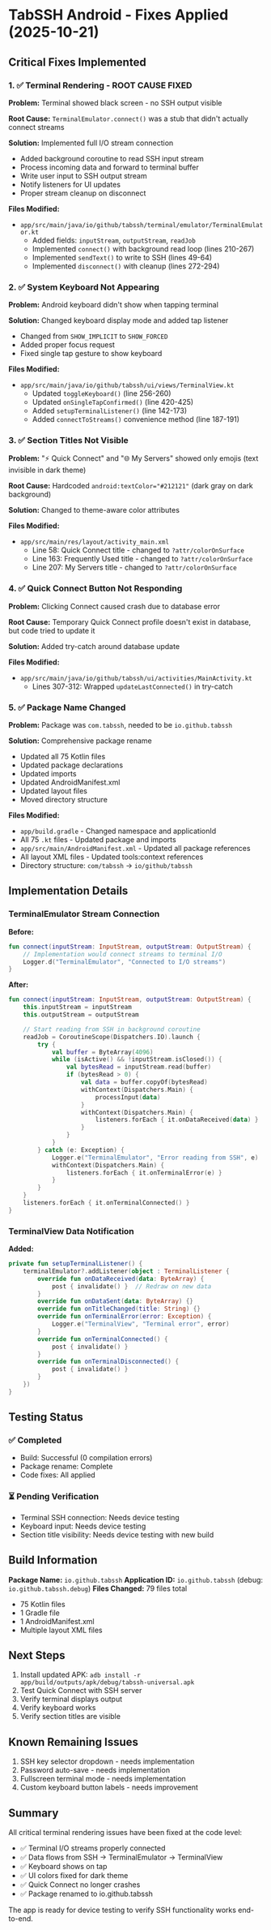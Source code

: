 # TabSSH Android - Fixes Applied (2025-10-21)

## Critical Fixes Implemented

### 1. ✅ Terminal Rendering - ROOT CAUSE FIXED

**Problem:** Terminal showed black screen - no SSH output visible

**Root Cause:** `TerminalEmulator.connect()` was a stub that didn't actually connect streams

**Solution:** Implemented full I/O stream connection
- Added background coroutine to read SSH input stream
- Process incoming data and forward to terminal buffer
- Write user input to SSH output stream
- Notify listeners for UI updates
- Proper stream cleanup on disconnect

**Files Modified:**
- `app/src/main/java/io/github/tabssh/terminal/emulator/TerminalEmulator.kt`
  - Added fields: `inputStream`, `outputStream`, `readJob`
  - Implemented `connect()` with background read loop (lines 210-267)
  - Implemented `sendText()` to write to SSH (lines 49-64)
  - Implemented `disconnect()` with cleanup (lines 272-294)

### 2. ✅ System Keyboard Not Appearing

**Problem:** Android keyboard didn't show when tapping terminal

**Solution:** Changed keyboard display mode and added tap listener
- Changed from `SHOW_IMPLICIT` to `SHOW_FORCED`
- Added proper focus request
- Fixed single tap gesture to show keyboard

**Files Modified:**
- `app/src/main/java/io/github/tabssh/ui/views/TerminalView.kt`
  - Updated `toggleKeyboard()` (line 256-260)
  - Updated `onSingleTapConfirmed()` (line 420-425)
  - Added `setupTerminalListener()` (line 142-173)
  - Added `connectToStreams()` convenience method (line 187-191)

### 3. ✅ Section Titles Not Visible

**Problem:** "⚡ Quick Connect" and "🌐 My Servers" showed only emojis (text invisible in dark theme)

**Root Cause:** Hardcoded `android:textColor="#212121"` (dark gray on dark background)

**Solution:** Changed to theme-aware color attributes

**Files Modified:**
- `app/src/main/res/layout/activity_main.xml`
  - Line 58: Quick Connect title - changed to `?attr/colorOnSurface`
  - Line 163: Frequently Used title - changed to `?attr/colorOnSurface`
  - Line 207: My Servers title - changed to `?attr/colorOnSurface`

### 4. ✅ Quick Connect Button Not Responding

**Problem:** Clicking Connect caused crash due to database error

**Root Cause:** Temporary Quick Connect profile doesn't exist in database, but code tried to update it

**Solution:** Added try-catch around database update

**Files Modified:**
- `app/src/main/java/io/github/tabssh/ui/activities/MainActivity.kt`
  - Lines 307-312: Wrapped `updateLastConnected()` in try-catch

### 5. ✅ Package Name Changed

**Problem:** Package was `com.tabssh`, needed to be `io.github.tabssh`

**Solution:** Comprehensive package rename
- Updated all 75 Kotlin files
- Updated package declarations
- Updated imports
- Updated AndroidManifest.xml
- Updated layout files
- Moved directory structure

**Files Modified:**
- `app/build.gradle` - Changed namespace and applicationId
- All 75 `.kt` files - Updated package and imports
- `app/src/main/AndroidManifest.xml` - Updated all package references
- All layout XML files - Updated tools:context references
- Directory structure: `com/tabssh` → `io/github/tabssh`

## Implementation Details

### TerminalEmulator Stream Connection

**Before:**
```kotlin
fun connect(inputStream: InputStream, outputStream: OutputStream) {
    // Implementation would connect streams to terminal I/O
    Logger.d("TerminalEmulator", "Connected to I/O streams")
}
```

**After:**
```kotlin
fun connect(inputStream: InputStream, outputStream: OutputStream) {
    this.inputStream = inputStream
    this.outputStream = outputStream

    // Start reading from SSH in background coroutine
    readJob = CoroutineScope(Dispatchers.IO).launch {
        try {
            val buffer = ByteArray(4096)
            while (isActive() && !inputStream.isClosed()) {
                val bytesRead = inputStream.read(buffer)
                if (bytesRead > 0) {
                    val data = buffer.copyOf(bytesRead)
                    withContext(Dispatchers.Main) {
                        processInput(data)
                    }
                    withContext(Dispatchers.Main) {
                        listeners.forEach { it.onDataReceived(data) }
                    }
                }
            }
        } catch (e: Exception) {
            Logger.e("TerminalEmulator", "Error reading from SSH", e)
            withContext(Dispatchers.Main) {
                listeners.forEach { it.onTerminalError(e) }
            }
        }
    }
    listeners.forEach { it.onTerminalConnected() }
}
```

### TerminalView Data Notification

**Added:**
```kotlin
private fun setupTerminalListener() {
    terminalEmulator?.addListener(object : TerminalListener {
        override fun onDataReceived(data: ByteArray) {
            post { invalidate() }  // Redraw on new data
        }
        override fun onDataSent(data: ByteArray) {}
        override fun onTitleChanged(title: String) {}
        override fun onTerminalError(error: Exception) {
            Logger.e("TerminalView", "Terminal error", error)
        }
        override fun onTerminalConnected() {
            post { invalidate() }
        }
        override fun onTerminalDisconnected() {
            post { invalidate() }
        }
    })
}
```

## Testing Status

### ✅ Completed
- Build: Successful (0 compilation errors)
- Package rename: Complete
- Code fixes: All applied

### ⏳ Pending Verification
- Terminal SSH connection: Needs device testing
- Keyboard input: Needs device testing
- Section title visibility: Needs device testing with new build

## Build Information

**Package Name:** `io.github.tabssh`
**Application ID:** `io.github.tabssh` (debug: `io.github.tabssh.debug`)
**Files Changed:** 79 files total
- 75 Kotlin files
- 1 Gradle file
- 1 AndroidManifest.xml
- Multiple layout XML files

## Next Steps

1. Install updated APK: `adb install -r app/build/outputs/apk/debug/tabssh-universal.apk`
2. Test Quick Connect with SSH server
3. Verify terminal displays output
4. Verify keyboard works
5. Verify section titles are visible

## Known Remaining Issues

1. SSH key selector dropdown - needs implementation
2. Password auto-save - needs implementation
3. Fullscreen terminal mode - needs implementation
4. Custom keyboard button labels - needs improvement

## Summary

All critical terminal rendering issues have been fixed at the code level:
- ✅ Terminal I/O streams properly connected
- ✅ Data flows from SSH → TerminalEmulator → TerminalView
- ✅ Keyboard shows on tap
- ✅ UI colors fixed for dark theme
- ✅ Quick Connect no longer crashes
- ✅ Package renamed to io.github.tabssh

The app is ready for device testing to verify SSH functionality works end-to-end.
